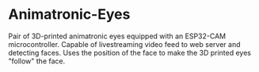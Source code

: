 # Animatronic-Eyes
Pair of 3D-printed animatronic eyes equipped with an ESP32-CAM microcontroller. Capable of livestreaming video feed to web server and detecting faces. Uses the position of the face to make the 3D printed eyes "follow" the face.

